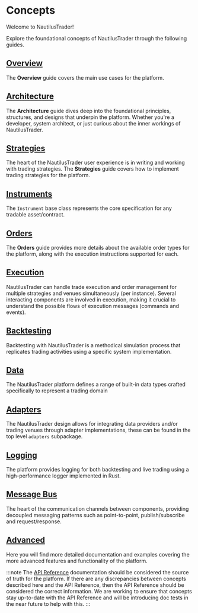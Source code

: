 # Concepts

Welcome to NautilusTrader!

Explore the foundational concepts of NautilusTrader through the following guides.

## [Overview](overview.md)

The **Overview** guide covers the main use cases for the platform.

## [Architecture](architecture.md)

The **Architecture** guide dives deep into the foundational principles, structures, and designs that underpin
the platform. Whether you're a developer, system architect, or just curious about the inner workings 
of NautilusTrader.

## [Strategies](strategies.md)

The heart of the NautilusTrader user experience is in writing and working with
trading strategies. The **Strategies** guide covers how to implement trading strategies for the platform.

## [Instruments](instruments.md)

The `Instrument` base class represents the core specification for any tradable asset/contract.

## [Orders](orders.md)

The **Orders** guide provides more details about the available order types for the platform, along with
the execution instructions supported for each.

## [Execution](execution.md)

NautilusTrader can handle trade execution and order management for multiple strategies and venues
simultaneously (per instance). Several interacting components are involved in execution, making it 
crucial to understand the possible flows of execution messages (commands and events).

## [Backtesting](backtesting.md)

Backtesting with NautilusTrader is a methodical simulation process that replicates trading
activities using a specific system implementation.

## [Data](data.md)

The NautilusTrader platform defines a range of built-in data types crafted specifically to represent 
a trading domain

## [Adapters](adapters.md)

The NautilusTrader design allows for integrating data providers and/or trading venues
through adapter implementations, these can be found in the top level `adapters` subpackage. 

## [Logging](logging.md)

The platform provides logging for both backtesting and live trading using a high-performance logger implemented in Rust.

## [Message Bus](message_bus.md)

The heart of the communication channels between components, providing decoupled messaging patterns such as
point-to-point, publish/subscribe and request/response.

## [Advanced](advanced/index.md)

Here you will find more detailed documentation and examples covering the more advanced
features and functionality of the platform.

:::note
The [API Reference](../api_reference/index.md) documentation should be considered the source of truth 
for the platform. If there are any discrepancies between concepts described here and the API Reference, 
then the API Reference should be considered the correct information. We are working to ensure that 
concepts stay up-to-date with the API Reference and will be introducing doc tests in the near future 
to help with this.
:::
